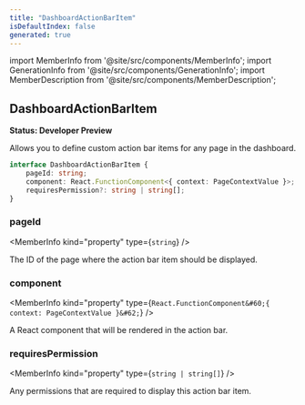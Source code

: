 ```yaml
---
title: "DashboardActionBarItem"
isDefaultIndex: false
generated: true
---
```

<!-- This file was generated from the Vendure source. Do not modify. Instead, re-run the "docs:build" script -->
import MemberInfo from '@site/src/components/MemberInfo';
import GenerationInfo from '@site/src/components/GenerationInfo';
import MemberDescription from '@site/src/components/MemberDescription';


## DashboardActionBarItem

<GenerationInfo sourceFile="packages/dashboard/src/lib/framework/extension-api/extension-api-types.ts" sourceLine="51" packageName="@vendure/dashboard" since="3.3.0" />

**Status: Developer Preview**

Allows you to define custom action bar items for any page in the dashboard.

```ts title="Signature"
interface DashboardActionBarItem {
    pageId: string;
    component: React.FunctionComponent<{ context: PageContextValue }>;
    requiresPermission?: string | string[];
}
```

<div className="members-wrapper">

### pageId

<MemberInfo kind="property" type={`string`}   />

The ID of the page where the action bar item should be displayed.
### component

<MemberInfo kind="property" type={`React.FunctionComponent&#60;{ context: PageContextValue }&#62;`}   />

A React component that will be rendered in the action bar.
### requiresPermission

<MemberInfo kind="property" type={`string | string[]`}   />

Any permissions that are required to display this action bar item.


</div>

